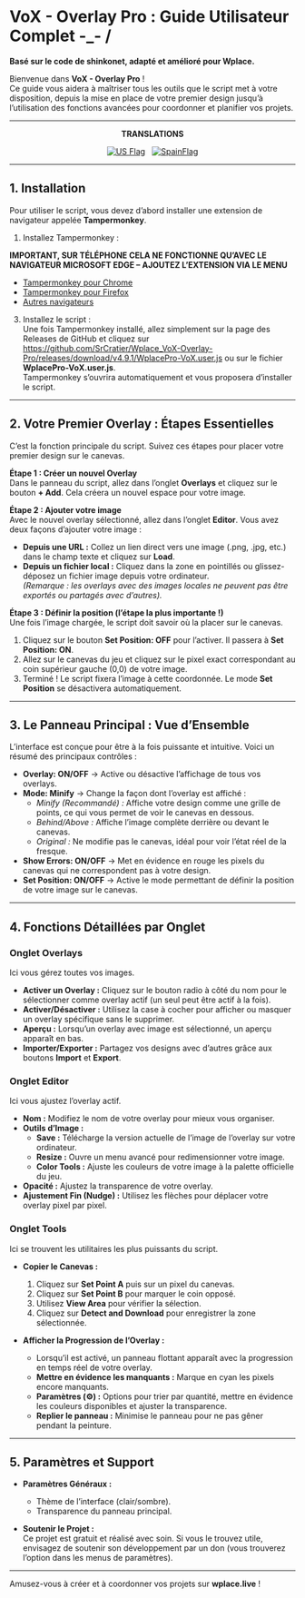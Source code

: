 # VoX - Overlay Pro : Guide Utilisateur Complet -_- /
**Basé sur le code de shinkonet, adapté et amélioré pour Wplace.**

Bienvenue dans **VoX - Overlay Pro** !  
Ce guide vous aidera à maîtriser tous les outils que le script met à votre disposition, depuis la mise en place de votre premier design jusqu’à l’utilisation des fonctions avancées pour coordonner et planifier vos projets.

---

**<p align="center"><strong>TRANSLATIONS</strong></p>**
<p align="center">
    <a href="README_EN.md"><img src="https://flagcdn.com/48x36/us.png" alt="US Flag"></a>
  &nbsp;
    <a href="README.md"><img src="https://flagcdn.com/48x36/es.png" alt="SpainFlag"></a>
</p>

---

## **1. Installation**

Pour utiliser le script, vous devez d’abord installer une extension de navigateur appelée **Tampermonkey**.

1. Installez Tampermonkey :

**IMPORTANT, SUR TÉLÉPHONE CELA NE FONCTIONNE QU’AVEC LE NAVIGATEUR MICROSOFT EDGE – AJOUTEZ L’EXTENSION VIA LE MENU**

   - [Tampermonkey pour Chrome](https://chrome.google.com/webstore/detail/tampermonkey/dhdgffkkebhmkfjojejmpbldmpobfkfo)
   - [Tampermonkey pour Firefox](https://addons.mozilla.org/es/firefox/addon/tampermonkey/)
   - [Autres navigateurs](https://www.tampermonkey.net/)

3. Installez le script :  
   Une fois Tampermonkey installé, allez simplement sur la page des Releases de GitHub et cliquez sur https://github.com/SrCratier/Wplace_VoX-Overlay-Pro/releases/download/v4.9.1/WplacePro-VoX.user.js ou sur le fichier **WplacePro-VoX.user.js**.  
   Tampermonkey s’ouvrira automatiquement et vous proposera d’installer le script.

---

## **2. Votre Premier Overlay : Étapes Essentielles**

C’est la fonction principale du script. Suivez ces étapes pour placer votre premier design sur le canevas.

**Étape 1 : Créer un nouvel Overlay**  
Dans le panneau du script, allez dans l’onglet **Overlays** et cliquez sur le bouton **+ Add**. Cela créera un nouvel espace pour votre image.

**Étape 2 : Ajouter votre image**  
Avec le nouvel overlay sélectionné, allez dans l’onglet **Editor**. Vous avez deux façons d’ajouter votre image :
- **Depuis une URL :** Collez un lien direct vers une image (.png, .jpg, etc.) dans le champ texte et cliquez sur **Load**.  
- **Depuis un fichier local :** Cliquez dans la zone en pointillés ou glissez-déposez un fichier image depuis votre ordinateur.  
  *(Remarque : les overlays avec des images locales ne peuvent pas être exportés ou partagés avec d’autres).*

**Étape 3 : Définir la position (l’étape la plus importante !)**  
Une fois l’image chargée, le script doit savoir où la placer sur le canevas.
1. Cliquez sur le bouton **Set Position: OFF** pour l’activer. Il passera à **Set Position: ON**.  
2. Allez sur le canevas du jeu et cliquez sur le pixel exact correspondant au coin supérieur gauche (0,0) de votre image.  
3. Terminé ! Le script fixera l’image à cette coordonnée. Le mode **Set Position** se désactivera automatiquement.

---

## **3. Le Panneau Principal : Vue d’Ensemble**

L’interface est conçue pour être à la fois puissante et intuitive. Voici un résumé des principaux contrôles :

- **Overlay: ON/OFF** → Active ou désactive l’affichage de tous vos overlays.  
- **Mode: Minify** → Change la façon dont l’overlay est affiché :  
  - *Minify (Recommandé) :* Affiche votre design comme une grille de points, ce qui vous permet de voir le canevas en dessous.  
  - *Behind/Above :* Affiche l’image complète derrière ou devant le canevas.  
  - *Original :* Ne modifie pas le canevas, idéal pour voir l’état réel de la fresque.  
- **Show Errors: ON/OFF** → Met en évidence en rouge les pixels du canevas qui ne correspondent pas à votre design.  
- **Set Position: ON/OFF** → Active le mode permettant de définir la position de votre image sur le canevas.  

---

## **4. Fonctions Détaillées par Onglet**

### **Onglet Overlays**
Ici vous gérez toutes vos images.

- **Activer un Overlay :** Cliquez sur le bouton radio à côté du nom pour le sélectionner comme overlay actif (un seul peut être actif à la fois).  
- **Activer/Désactiver :** Utilisez la case à cocher pour afficher ou masquer un overlay spécifique sans le supprimer.  
- **Aperçu :** Lorsqu’un overlay avec image est sélectionné, un aperçu apparaît en bas.  
- **Importer/Exporter :** Partagez vos designs avec d’autres grâce aux boutons **Import** et **Export**.  

### **Onglet Editor**
Ici vous ajustez l’overlay actif.

- **Nom :** Modifiez le nom de votre overlay pour mieux vous organiser.  
- **Outils d’Image :**  
  - **Save :** Télécharge la version actuelle de l’image de l’overlay sur votre ordinateur.  
  - **Resize :** Ouvre un menu avancé pour redimensionner votre image.  
  - **Color Tools :** Ajuste les couleurs de votre image à la palette officielle du jeu.  
- **Opacité :** Ajustez la transparence de votre overlay.  
- **Ajustement Fin (Nudge) :** Utilisez les flèches pour déplacer votre overlay pixel par pixel.  

### **Onglet Tools**
Ici se trouvent les utilitaires les plus puissants du script.

- **Copier le Canevas :**  
  1. Cliquez sur **Set Point A** puis sur un pixel du canevas.  
  2. Cliquez sur **Set Point B** pour marquer le coin opposé.  
  3. Utilisez **View Area** pour vérifier la sélection.  
  4. Cliquez sur **Detect and Download** pour enregistrer la zone sélectionnée.  

- **Afficher la Progression de l’Overlay :**  
  - Lorsqu’il est activé, un panneau flottant apparaît avec la progression en temps réel de votre overlay.  
  - **Mettre en évidence les manquants :** Marque en cyan les pixels encore manquants.  
  - **Paramètres (⚙️) :** Options pour trier par quantité, mettre en évidence les couleurs disponibles et ajuster la transparence.  
  - **Replier le panneau :** Minimise le panneau pour ne pas gêner pendant la peinture.  

---

## **5. Paramètres et Support**

- **Paramètres Généraux :**  
  - Thème de l’interface (clair/sombre).  
  - Transparence du panneau principal.  

- **Soutenir le Projet :**  
  Ce projet est gratuit et réalisé avec soin. Si vous le trouvez utile, envisagez de soutenir son développement par un don (vous trouverez l’option dans les menus de paramètres).  

---

Amusez-vous à créer et à coordonner vos projets sur **wplace.live** !
